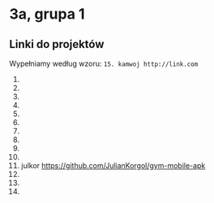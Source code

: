 # 3a, grupa 1

## Linki do projektów

Wypełniamy według wzoru:
`15. kamwoj http://link.com`

1.
2.
3.
4.
5.
6.
7.
8.
9.
10.
11. julkor https://github.com/JulianKorgol/gym-mobile-apk
12.
13.
14.
